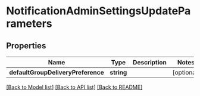 # NotificationAdminSettingsUpdateParameters

## Properties
Name | Type | Description | Notes
------------ | ------------- | ------------- | -------------
**defaultGroupDeliveryPreference** | **string** |  | [optional] 

[[Back to Model list]](../README.md#documentation-for-models) [[Back to API list]](../README.md#documentation-for-api-endpoints) [[Back to README]](../README.md)


